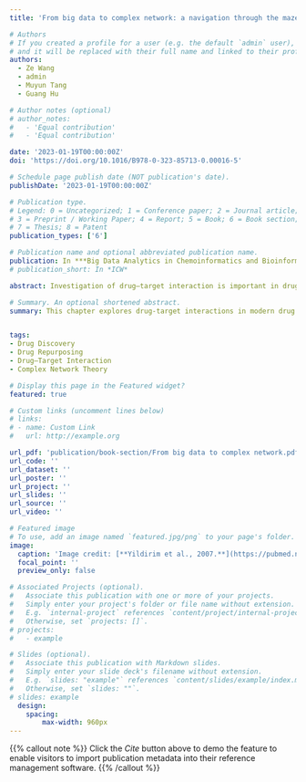 ```yaml
---
title: 'From big data to complex network: a navigation through the maze of drug–target interaction'

# Authors
# If you created a profile for a user (e.g. the default `admin` user), write the username (folder name) here
# and it will be replaced with their full name and linked to their profile.
authors:
  - Ze Wang
  - admin
  - Muyun Tang
  - Guang Hu

# Author notes (optional)
# author_notes:
#   - 'Equal contribution'
#   - 'Equal contribution'

date: '2023-01-19T00:00:00Z'
doi: 'https://doi.org/10.1016/B978-0-323-85713-0.00016-5'

# Schedule page publish date (NOT publication's date).
publishDate: '2023-01-19T00:00:00Z'

# Publication type.
# Legend: 0 = Uncategorized; 1 = Conference paper; 2 = Journal article;
# 3 = Preprint / Working Paper; 4 = Report; 5 = Book; 6 = Book section;
# 7 = Thesis; 8 = Patent
publication_types: ['6']

# Publication name and optional abbreviated publication name.
publication: In ***Big Data Analytics in Chemoinformatics and Bioinformatics***
# publication_short: In *ICW*

abstract: Investigation of drug–target interaction is important in drug discovery and development. Increasing evidence has shown drug–target interaction emerges from a holistic network of drug molecules and their complete targets, rather than the traditional one-bullet-one-target model. In this chapter, we first reviewed the important data sources for the construction and prediction of drug–target interactions, including drug screening, active ingredient profiling, target information mining. Then, similarity-based and machine learning-based algorithms in the construction, prediction, and analysis of drug–target interactions, as well as some important computational tools and methods in network construction and analysis were introduced. Finally, we concluded this chapter with some perspectives on future directions in both database and network algorithms. In summary, as a paradigm shift, integrating big data and complex network holds the promise to deepen our understanding of the ever-expanding universe of drug molecules, targets, and their interactions.

# Summary. An optional shortened abstract.
summary: This chapter explores drug-target interactions in modern drug discovery, highlighting a shift from one-bullet-one-target to a holistic network approach. It reviews data sources, similarity-based and machine learning algorithms, and computational tools for interaction prediction and network analysis. Emphasizing the integration of big data and complex networks, the chapter underscores the potential to enhance our understanding of drug molecules, targets, and interactions.


tags:
- Drug Discovery
- Drug Repurposing
- Drug–Target Interaction
- Complex Network Theory

# Display this page in the Featured widget?
featured: true

# Custom links (uncomment lines below)
# links:
# - name: Custom Link
#   url: http://example.org

url_pdf: 'publication/book-section/From big data to complex network.pdf'
url_code: ''
url_dataset: ''
url_poster: ''
url_project: ''
url_slides: ''
url_source: ''
url_video: ''

# Featured image
# To use, add an image named `featured.jpg/png` to your page's folder.
image:
  caption: 'Image credit: [**Yildirim et al., 2007.**](https://pubmed.ncbi.nlm.nih.gov/17921997/)'
  focal_point: ''
  preview_only: false

# Associated Projects (optional).
#   Associate this publication with one or more of your projects.
#   Simply enter your project's folder or file name without extension.
#   E.g. `internal-project` references `content/project/internal-project/index.md`.
#   Otherwise, set `projects: []`.
# projects:
#   - example

# Slides (optional).
#   Associate this publication with Markdown slides.
#   Simply enter your slide deck's filename without extension.
#   E.g. `slides: "example"` references `content/slides/example/index.md`.
#   Otherwise, set `slides: ""`.
# slides: example
  design:
    spacing:
        max-width: 960px
---
```


{{% callout note %}}
Click the _Cite_ button above to demo the feature to enable visitors to import publication metadata into their reference management software.
{{% /callout %}}
